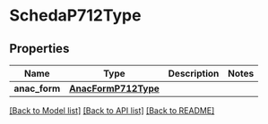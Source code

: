 # SchedaP712Type

## Properties
Name | Type | Description | Notes
------------ | ------------- | ------------- | -------------
**anac_form** | [**AnacFormP712Type**](AnacFormP712Type.md) |  | 

[[Back to Model list]](../README.md#documentation-for-models) [[Back to API list]](../README.md#documentation-for-api-endpoints) [[Back to README]](../README.md)

